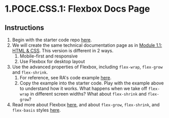 # 1.POCE.CSS.1: Flexbox Docs Page

## Instructions

1. Begin with the starter code repo [here](https://github.com/rocketacademy/base-css-bootcamp).
2. We will create the same technical documentation page as in [Module 1.1: HTML & CSS](../../1-frontend-basics/1.1-html/#html-css-exercise-technical-documentation-page). This version is different in 2 ways.
   1. Mobile-first and responsive
   2. Use Flexbox for desktop layout
3. Use the advanced properties of Flexbox, including `flex-wrap`, `flex-grow` and `flex-shrink`.
   1. For reference, see RA's code example [here](https://codepen.io/awongh-sandwich/pen/XWjvrQJ).
   2. Copy the example into the starter code. Play with the example above to understand how it works. What happens when we take off `flex-wrap` in different screen widths? What about `flex-shrink` and `flex-grow`?
4. Read more about Flexbox [here](https://css-tricks.com/snippets/css/a-guide-to-flexbox/), and about `flex-grow`, `flex-shrink`, and `flex-basis` styles [here](https://css-tricks.com/understanding-flex-grow-flex-shrink-and-flex-basis/).

